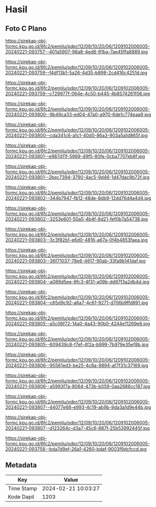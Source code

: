 # Hasil

## Foto C Plano

https://sirekap-obj-formc.kpu.go.id/6fc2/pemilu/pdpr/12/09/10/20/06/1209102006005-20240221-093757--401a5907-98a8-4ed8-91ba-7ae45ffa8889.jpg

https://sirekap-obj-formc.kpu.go.id/6fc2/pemilu/pdpr/12/09/10/20/06/1209102006005-20240221-093759--f4df13b1-5a26-4d35-b898-2cd416c4251d.jpg

https://sirekap-obj-formc.kpu.go.id/6fc2/pemilu/pdpr/12/09/10/20/06/1209102006005-20240221-093759--c729977f-064e-4c50-b445-4b8574261f06.jpg

https://sirekap-obj-formc.kpu.go.id/6fc2/pemilu/pdpr/12/09/10/20/06/1209102006005-20240221-093800--9b49ca33-ed04-47a0-a970-6de1c774eaa9.jpg

https://sirekap-obj-formc.kpu.go.id/6fc2/pemilu/pdpr/12/09/10/20/06/1209102006005-20240221-093800--cda341c6-a1c1-40d0-86a3-903a5a1d865f.jpg

https://sirekap-obj-formc.kpu.go.id/6fc2/pemilu/pdpr/12/09/10/20/06/1209102006005-20240221-093801--e987d11f-5969-49f5-80fe-0cba7707eb8f.jpg

https://sirekap-obj-formc.kpu.go.id/6fc2/pemilu/pdpr/12/09/10/20/06/1209102006005-20240221-093801--2bec7394-3790-4ac5-9d46-1d47dac9b72f.jpg

https://sirekap-obj-formc.kpu.go.id/6fc2/pemilu/pdpr/12/09/10/20/06/1209102006005-20240221-093802--344b7947-fb12-48de-8db9-12dd76d4a4d4.jpg

https://sirekap-obj-formc.kpu.go.id/6fc2/pemilu/pdpr/12/09/10/20/06/1209102006005-20240221-093802--3253e601-50a5-4b4f-8d21-fef0b7a54738.jpg

https://sirekap-obj-formc.kpu.go.id/6fc2/pemilu/pdpr/12/09/10/20/06/1209102006005-20240221-093803--3c3f82b1-e6d0-4816-a67a-0f4b4853faea.jpg

https://sirekap-obj-formc.kpu.go.id/6fc2/pemilu/pdpr/12/09/10/20/06/1209102006005-20240221-093803--36f71037-78e6-4617-90ab-33fa9b141daf.jpg

https://sirekap-obj-formc.kpu.go.id/6fc2/pemilu/pdpr/12/09/10/20/06/1209102006005-20240221-093804--a089d5ee-9fc3-4f31-a09b-dd97f3a2db4d.jpg

https://sirekap-obj-formc.kpu.go.id/6fc2/pemilu/pdpr/12/09/10/20/06/1209102006005-20240221-093804--c65d9c92-a6a7-4c61-9271-d706b9ffd891.jpg

https://sirekap-obj-formc.kpu.go.id/6fc2/pemilu/pdpr/12/09/10/20/06/1209102006005-20240221-093805--a5c06f72-14a0-4a43-90b0-4244e11269e6.jpg

https://sirekap-obj-formc.kpu.go.id/6fc2/pemilu/pdpr/12/09/10/20/06/1209102006005-20240221-093805--609439c8-f7ef-4f2a-b999-7b979e35ef8b.jpg

https://sirekap-obj-formc.kpu.go.id/6fc2/pemilu/pdpr/12/09/10/20/06/1209102006005-20240221-093806--95561ed3-be25-4c8a-9894-af7f31c37169.jpg

https://sirekap-obj-formc.kpu.go.id/6fc2/pemilu/pdpr/12/09/10/20/06/1209102006005-20240221-093806--a5993f7a-8064-473b-b059-0aa2686cc187.jpg

https://sirekap-obj-formc.kpu.go.id/6fc2/pemilu/pdpr/12/09/10/20/06/1209102006005-20240221-093807--44077e68-e993-4c19-ab9b-9da3a1d9e44b.jpg

https://sirekap-obj-formc.kpu.go.id/6fc2/pemilu/pdpr/12/09/10/20/06/1209102006005-20240221-093807--d123264c-d3a7-45c6-887f-25b53992445f.jpg

https://sirekap-obj-formc.kpu.go.id/6fc2/pemilu/pdpr/12/09/10/20/06/1209102006005-20240221-093758--bda7d9ef-26a1-4260-bdaf-9003f9dcfccd.jpg


## Metadata

| Key        | Value               |
| ---------- | ------------------- |
| Time Stamp | 2024-02-21 10:03:27 |
| Kode Dapil | 1203                |



